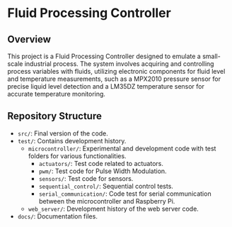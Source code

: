 # Fluid Processing Controller 

## Overview 
This project is a Fluid Processing Controller designed to emulate a small-scale industrial process. The system involves acquiring and controlling process variables with fluids, utilizing electronic components for fluid level and temperature measurements, such as a MPX2010 pressure sensor for precise liquid level detection and a LM35DZ temperature sensor for accurate temperature monitoring. 

## Repository Structure
- `src/`: Final version of the code.
- `test/`: Contains development history.
  - `microcontroller/`: Experimental and development code with test folders for various functionalities.
    - `actuators/`: Test code related to actuators.
    - `pwm/`: Test code for Pulse Width Modulation.
    - `sensors/`: Test code for sensors.
    - `sequential_control/`: Sequential control tests.
    - `serial_communication/`: Code test for serial communication between the microcontroller and Raspberry Pi.
  - `web_server/`: Development history of the web server code.
- `docs/`: Documentation files.


